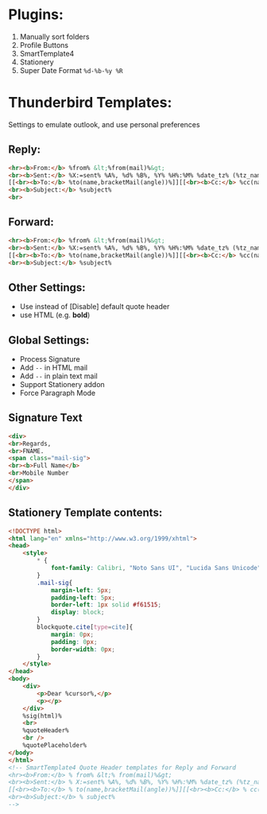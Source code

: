 # Plugins:
1. Manually sort folders
2. Profile Buttons
3. SmartTemplate4
4. Stationery
5. Super Date Format `%d-%b-%y %R`

# Thunderbird Templates:

Settings to emulate outlook, and use personal preferences

## Reply:
```html
<hr><b>From:</b> %from% &lt;%from(mail)%&gt;
<br><b>Sent:</b> %X:=sent% %A%, %d% %B%, %Y% %H%:%M% %date_tz% (%tz_name(1)%)
[[<br><b>To:</b> %to(name,bracketMail(angle))%]][[<br><b>Cc:</b> %cc(name,bracketMail(angle))%]]
<br><b>Subject:</b> %subject%
<br>
```


## Forward:
```html
<hr><b>From:</b> %from% &lt;%from(mail)%&gt;
<br><b>Sent:</b> %X:=sent% %A%, %d% %B%, %Y% %H%:%M% %date_tz% (%tz_name(1)%)
[[<br><b>To:</b> %to(name,bracketMail(angle))%]][[<br><b>Cc:</b> %cc(name,bracketMail(angle))%]]
<br><b>Subject:</b> %subject%
```


## Other Settings:
- Use instead of [Disable] default quote header
- use HTML (e.g. <b>bold</b>)


## Global Settings:
- Process Signature
- Add `--` in HTML mail
- Add `--` in plain text mail
- Support Stationery addon
- Force Paragraph Mode


## Signature Text
```html
<div>
<br>Regards,
<br>FNAME.
<span class="mail-sig">
<br><b>Full Name</b>
<br>Mobile Number
</span>
</div>
```

## Stationery Template contents:
```html
<!DOCTYPE html>
<html lang="en" xmlns="http://www.w3.org/1999/xhtml">
<head>
	<style>
		* {
			font-family: Calibri, "Noto Sans UI", "Lucida Sans Unicode", sans-serif;
		}
		.mail-sig{
			margin-left: 5px;
			padding-left: 5px;
			border-left: 1px solid #f61515;
			display: block;
		}
		blockquote.cite[type=cite]{
			margin: 0px;
			padding: 0px;
			border-width: 0px;
		}
	</style>
</head>
<body>
	<div>
		<p>Dear %cursor%,</p>
		<p></p>
	</div>
	%sig(html)%
	<br>
	%quoteHeader%
	<br />
	%quotePlaceholder%
</body>
</html>
<!-- SmartTemplate4 Quote Header templates for Reply and Forward
<hr><b>From:</b> % from% &lt;% from(mail)%&gt;
<br><b>Sent:</b> % X:=sent% %A%, %d% %B%, %Y% %H%:%M% %date_tz% (%tz_name(1)%)
[[<br><b>To:</b> % to(name,bracketMail(angle))%]][[<br><b>Cc:</b> % cc(name,bracketMail(angle))%]]
<br><b>Subject:</b> % subject%
-->
```
